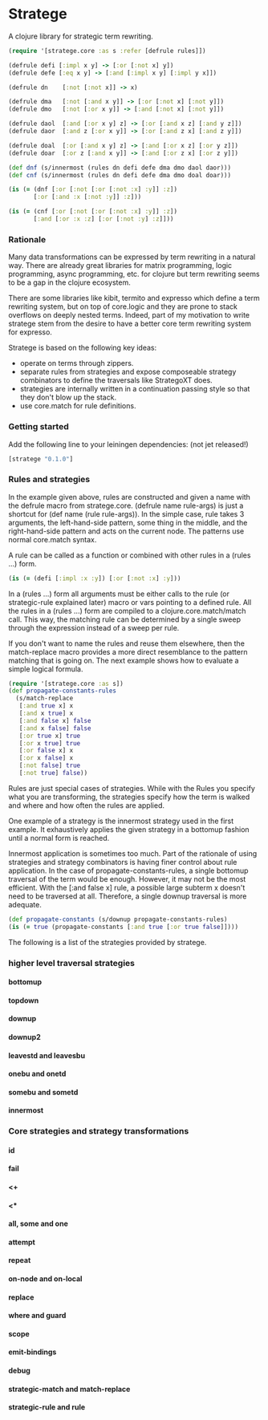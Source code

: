 Stratege
========

A clojure library for strategic term rewriting.

```clojure
(require '[stratege.core :as s :refer [defrule rules]])

(defrule defi [:impl x y] -> [:or [:not x] y])
(defrule defe [:eq x y] -> [:and [:impl x y] [:impl y x]])

(defrule dn    [:not [:not x]] -> x)

(defrule dma   [:not [:and x y]] -> [:or [:not x] [:not y]])
(defrule dmo   [:not [:or x y]] -> [:and [:not x] [:not y]])

(defrule daol  [:and [:or x y] z] -> [:or [:and x z] [:and y z]])
(defrule daor  [:and z [:or x y]] -> [:or [:and z x] [:and z y]])

(defrule doal  [:or [:and x y] z] -> [:and [:or x z] [:or y z]])
(defrule doar  [:or z [:and x y]] -> [:and [:or z x] [:or z y]])

(def dnf (s/innermost (rules dn defi defe dma dmo daol daor)))
(def cnf (s/innermost (rules dn defi defe dma dmo doal doar)))

(is (= (dnf [:or [:not [:or [:not :x] :y]] :z])
       [:or [:and :x [:not :y]] :z]))

(is (= (cnf [:or [:not [:or [:not :x] :y]] :z])
       [:and [:or :x :z] [:or [:not :y] :z]]))
```

### Rationale

Many data transformations can be expressed by term rewriting in a
natural way. There are already great libraries for matrix programming,
logic programming, async programming, etc. for clojure but term
rewriting seems to be a gap in the clojure ecosystem.

There are some libraries like kibit, termito and expresso which define
a term rewriting system, but on top of core.logic and they are prone
to stack overflows on deeply nested terms. Indeed, part of my
motivation to write stratege stem from the desire to have a better
core term rewriting system for expresso.

Stratege is based on the following key ideas:
- operate on terms through zippers.
- separate rules from strategies and expose composeable strategy combinators to define
  the traversals like StrategoXT does.
- strategies are internally written in a continuation passing style so that they don't
  blow up the stack.
- use core.match for rule definitions.


### Getting started

Add the following line to your leiningen dependencies: (not jet released!)
```clojure
[stratege "0.1.0"]
```

### Rules and strategies

In the example given above, rules are constructed and given a name
with the defrule macro from stratege.core. (defrule name rule-args) is
just a shortcut for (def name (rule rule-args)).
In the simple case, rule takes 3 arguments, the left-hand-side pattern, some thing in the middle, and the right-hand-side pattern and acts on the current node. The patterns use normal core.match syntax.

A rule can be called as a function or combined with other rules in a (rules ...) form.

```clojure
(is (= (defi [:impl :x :y]) [:or [:not :x] :y]))
```
In a (rules ...) form all arguments must be either calls to the rule (or strategic-rule explained later) macro or vars pointing to a defined rule. All the rules in a (rules ...) form are compiled to a clojure.core.match/match call. This way, the matching rule can be determined by a single sweep through the expression instead of a sweep per rule.

If you don't want to name the rules and reuse them elsewhere, then the match-replace macro provides a more direct resemblance to the pattern matching that is going on.
The next example shows how to evaluate a simple logical formula.

```clojure
(require '[stratege.core :as s])
(def propagate-constants-rules
  (s/match-replace
   [:and true x] x
   [:and x true] x
   [:and false x] false
   [:and x false] false
   [:or true x] true
   [:or x true] true
   [:or false x] x
   [:or x false] x
   [:not false] true
   [:not true] false))
```

Rules are just special cases of strategies. While with the Rules you specify what you are transforming, the strategies specify how the term is walked and where and how often the rules are applied.

One example of a strategy is the innermost strategy used in the first
example. It exhaustively applies the given strategy in a bottomup
fashion until a normal form is reached.

Innermost application is sometimes too much. Part of the rationale of
using strategies and strategy combinators is having finer control
about rule application. In the case of propagate-constants-rules, a single bottomup traversal of the term would be enough. However, it may not be the most efficient. With the
[:and false x] rule, a possible large subterm x doesn't need to be traversed at all. Therefore, a single downup traversal is more adequate.

```clojure
(def propagate-constants (s/downup propagate-constants-rules)
(is (= true (propagate-constants [:and true [:or true false]])))
```

The following is a list of the strategies provided by stratege.

### higher level traversal strategies

#### bottomup

#### topdown

#### downup

#### downup2

#### leavestd and leavesbu

#### onebu and onetd

#### somebu and sometd

#### innermost

### Core strategies and strategy transformations

#### id

#### fail

#### <+

#### <*

#### all, some and one

#### attempt

#### repeat

#### on-node and on-local

#### replace

#### where and guard

#### scope

#### emit-bindings

#### debug

#### strategic-match and match-replace

#### strategic-rule and rule

